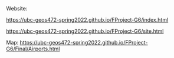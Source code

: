 Website: 

https://ubc-geos472-spring2022.github.io/FProject-G6/index.html

https://ubc-geos472-spring2022.github.io/FProject-G6/site.html

Map: https://ubc-geos472-spring2022.github.io/FProject-G6/Final/Airports.html

